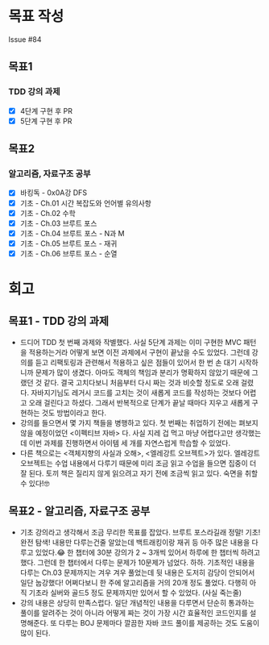 # 목표 작성
Issue #84

## 목표1
### TDD 강의 과제
- [x] 4단계 구현 후 PR
- [x] 5단계 구현 후 PR

## 목표2
### 알고리즘, 자료구조 공부
- [x] 바킹독 - 0x0A강 DFS
- [x] 기초 - Ch.01 시간 복잡도와 언어별 유의사항
- [x] 기초 - Ch.02 수학
- [x] 기초 - Ch.03 브루트 포스
- [x] 기초 - Ch.04 브루트 포스 - N과 M
- [x] 기초 - Ch.05 브루트 포스 - 재귀
- [x] 기초 - Ch.06 브루트 포스 - 순열

# 회고
## 목표1 - TDD 강의 과제
* 드디어 TDD 첫 번째 과제와 작별했다. 사실 5단계 과제는 이미 구현한 MVC 패턴을 적용하는거라 어떻게 보면 이전 과제에서 구현이 끝났을 수도 있었다. 그런데 강의를 듣고 리팩토링과 관련해서 적용하고 싶은 점들이 있어서 한 번 손 대기 시작하니까 문제가 많이 생겼다. 아마도 객체의 책임과 분리가 명확하지 않았기 때문에 그랬던 것 같다. 결국 고치다보니 처음부터 다시 짜는 것과 비슷할 정도로 오래 걸렸다. 자바지기님도 레거시 코드를 고치는 것이 새롭게 코드를 작성하는 것보다 어렵고 오래 걸린다고 하셨다. 그래서 반복적으로 단계가 끝날 때마다 지우고 새롭게 구현하는 것도 방법이라고 한다.
* 강의를 들으면서 몇 가지 책들을 병행하고 있다. 첫 번째는 취업하기 전에는 펴보지 않을 예정이었던 <이펙티브 자바> 다. 사실 지레 겁 먹고 마냥 어렵다고만 생각했는데 이번 과제를 진행하면서 아이템 세 개를 자연스럽게 학습할 수 있었다.
* 다른 책으로는 <객체지향의 사실과 오해>, <엘레강트 오브젝트>가 있다. 엘레강트 오브젝트는 수업 내용에서 다루기 때문에 미리 조금 읽고 수업을 들으면 집중이 더 잘 된다. 토끼 책은 질리지 않게 읽으려고 자기 전에 조금씩 읽고 있다. 숙면을 취할 수 있다!🤓

## 목표2 - 알고리즘, 자료구조 공부
* 기초 강의라고 생각해서 조금 무리한 목표를 잡았다. 브루트 포스라길래 정말! 기초! 완전 탐색! 내용만 다루는건줄 알았는데 백트래킹이랑 재귀 등 아주 많은 내용을 다루고 있었다.😂 한 챕터에 30분 강의가 2 ~ 3개씩 있어서 하루에 한 챕터씩 하려고 했다. 그런데 한 챕터에서 다루는 문제가 10문제가 넘었다. 하하. 기초적인 내용을 다루는 Ch.03 문제까지는 겨우 겨우 풀었는데 뒷 내용은 도저히 감당이 안되어서 일단 눕강했다! 어쩌다보니 한 주에 알고리즘을 거의 20개 정도 풀었다. 다행히 아직 기초라 실버와 골드5 정도 문제까지만 있어서 할 수 있었다. (사실 죽는줄)
* 강의 내용은 상당히 만족스럽다. 일단 개념적인 내용을 다루면서 단순히 통과하는 풀이를 알려주는 것이 아니라 어떻게 짜는 것이 가장 시간 효율적인 코드인지를 설명해준다. 또 다루는 BOJ 문제마다 깔끔한 자바 코드 풀이를 제공하는 것도 도움이 많이 된다.
